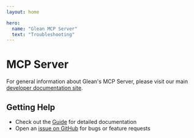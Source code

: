```yaml
---
layout: home

hero:
  name: "Glean MCP Server"
  text: "Troubleshooting"
---
```


# MCP Server

For general information about Glean's MCP Server, please visit our main [developer documentation site](https://developers.glean.com/agents/mcp).

## Getting Help

- Check out the [Guide](/guide/) for detailed documentation
- Open an [issue on GitHub](https://github.com/gleanwork/mcp-server/issues) for bugs or feature requests
